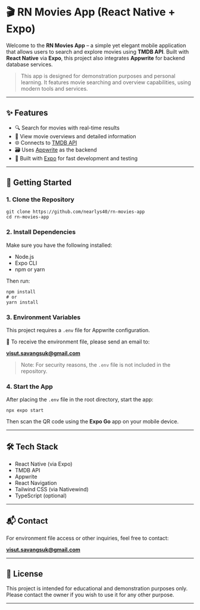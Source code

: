 # 🎬 RN Movies App (React Native + Expo)

Welcome to the **RN Movies App** – a simple yet elegant mobile application that allows users to search and explore movies using **TMDB API**. Built with **React Native** via **Expo**, this project also integrates **Appwrite** for backend database services.

> This app is designed for demonstration purposes and personal learning. It features movie searching and overview capabilities, using modern tools and services.

---

## ✨ Features

- 🔍 Search for movies with real-time results
- 📖 View movie overviews and detailed information
- 🌐 Connects to [TMDB API](https://www.themoviedb.org/)
- 🗃️ Uses [Appwrite](https://appwrite.io/) as the backend
- 📱 Built with [Expo](https://expo.dev/) for fast development and testing

---

## 🚀 Getting Started

### 1. Clone the Repository

    git clone https://github.com/nearlys40/rn-movies-app
    cd rn-movies-app

### 2. Install Dependencies

Make sure you have the following installed:

- Node.js
- Expo CLI
- npm or yarn

Then run:

    npm install
    # or
    yarn install

### 3. Environment Variables

This project requires a `.env` file for Appwrite configuration.

📩 To receive the environment file, please send an email to:

**visut.savangsuk@gmail.com**

> Note: For security reasons, the `.env` file is not included in the repository.

### 4. Start the App

After placing the `.env` file in the root directory, start the app:

    npx expo start

Then scan the QR code using the **Expo Go** app on your mobile device.

---

## 🛠 Tech Stack

- React Native (via Expo)
- TMDB API
- Appwrite
- React Navigation
- Tailwind CSS (via Nativewind)
- TypeScript (optional)

---

## 📬 Contact

For environment file access or other inquiries, feel free to contact:

**visut.savangsuk@gmail.com**

---

## 📄 License

This project is intended for educational and demonstration purposes only.  
Please contact the owner if you wish to use it for any other purpose.

---
